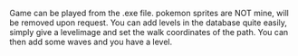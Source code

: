 Game can be played from the .exe file.
pokemon sprites are NOT mine, will be removed upon request.
You can add levels in the database quite easily, simply give a levelimage and set the walk coordinates of the path.
You can then add some waves and you have a level.
